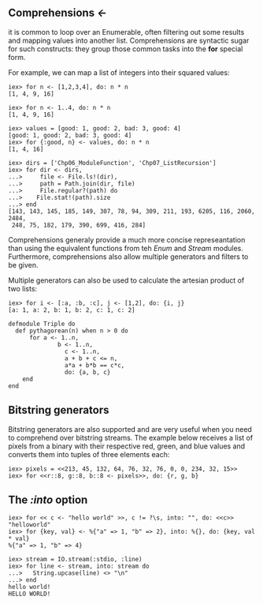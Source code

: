 Comprehensions  *<-*
----
it is common to loop over an Enumerable, often filtering out some results and mapping values into another list.
Comprehensions are syntactic sugar for such constructs: they group those common tasks into the **for** special form.

For example, we can map a list of integers into their squared values:

```
iex> for n <- [1,2,3,4], do: n * n
[1, 4, 9, 16]

iex> for n <- 1..4, do: n * n
[1, 4, 9, 16]

iex> values = [good: 1, good: 2, bad: 3, good: 4]
[good: 1, good: 2, bad: 3, good: 4]
iex> for {:good, n} <- values, do: n * n
[1, 4, 16]

iex> dirs = ['Chp06_ModuleFunction', 'Chp07_ListRecursion']
iex> for dir <- dirs,
...>     file <- File.ls!(dir),
...>     path = Path.join(dir, file)
...>     File.regular?(path) do
...>    File.stat!(path).size
...> end
[143, 143, 145, 185, 149, 307, 78, 94, 309, 211, 193, 6205, 116, 2060, 2484,
 248, 75, 182, 179, 390, 699, 416, 284]
```

Comprehensions generaly provide a much more concise represeantation than using the equivalent functions from teh *Enum* and *Stream* modules.
Furthermore, comprehensions also allow multiple generators and filters to be given. 

Multiple generators can also be used to calculate the artesian product of two lists:
```
iex> for i <- [:a, :b, :c], j <- [1,2], do: {i, j}
[a: 1, a: 2, b: 1, b: 2, c: 1, c: 2]

defmodule Triple do 
  def pythagorean(n) when n > 0 do
	  for a <- 1..n,
			  b <- 1..n,
				c <- 1..n,
				a + b + c <= n,
				a*a + b*b == c*c,
				do: {a, b, c}
	end
end
```

Bitstring generators
----
Bitstring generators are also supported and are very useful when you need to comprehend over bitstring streams. The example below receives a list of pixels from a binary with their respective red, green, and blue values and converts them into tuples of three elements each:
```
iex> pixels = <<213, 45, 132, 64, 76, 32, 76, 0, 0, 234, 32, 15>>
iex> for <<r::8, g::8, b::8 <- pixels>>, do: {r, g, b}
```

The *:into* option
-----

```
iex> for << c <- "hello world" >>, c != ?\s, into: "", do: <<c>>
"helloworld"
iex> for {key, val} <- %{"a" => 1, "b" => 2}, into: %{}, do: {key, val * val}
%{"a" => 1, "b" => 4}

iex> stream = IO.stream(:stdio, :line)
iex> for line <- stream, into: stream do 
...>   String.upcase(line) <> "\n"
...> end
hello world!
HELLO WORLD!
``` 


